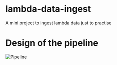 # lambda-data-ingest
A mini project to ingest lambda data just to practise

# Design of the pipeline


![Pipeline]()
